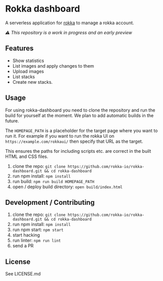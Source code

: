 # Rokka dashboard

A serverless application for [rokka](https://rokka.io) to manage a rokka account.

*⚠️  This repository is a work in progress and an early preview*

## Features

- Show statistics
- List images and apply changes to them
- Upload images
- List stacks
- Create new stacks.

## Usage

For using rokka-dashboard you need to clone the repository and run the build for yourself at the moment.
We plan to add automatic builds in the future.

The `HOMEPAGE_PATH` is a placeholder for the target page where you want to run it.
For example if you want to run the rokka UI on `https://example.com/rokkaui/` then specify that URL as the target.

This ensures the paths for including scripts etc. are correct in the built HTML and CSS files.

1. clone the repo: `git clone https://github.com/rokka-io/rokka-dashboard.git && cd rokka-dashboard`
2. run npm install: `npm install`
3. run build: `npm run build HOMEPAGE_PATH`
4. open / deploy build directory: `open build/index.html`

## Development / Contributing

1. clone the repo: `git clone https://github.com/rokka-io/rokka-dashboard.git && cd rokka-dashboard`
2. run npm install: `npm install`
3. run npm start: `npm start`
4. start hacking
5. run linter: `npm run lint`
6. send a PR

## License

See LICENSE.md
